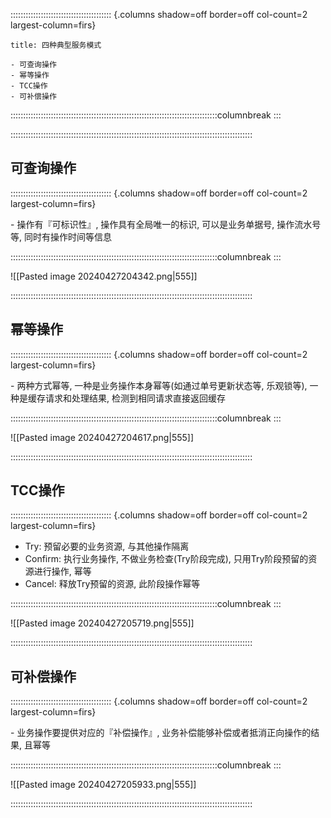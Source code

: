 :::::::::::::::::::::::::::::::::::::::: {.columns shadow=off border=off col-count=2 largest-column=firs}

~~~ad-primary
title: 四种典型服务模式

- 可查询操作
- 幂等操作
- TCC操作
- 可补偿操作
~~~

::::::::::::::::::::::::::::::::::::::::::::::::::::::::::::::::::::::::::::::::::columnbreak
:::



::::::::::::::::::::::::::::::::::::::::::::::::::::::::::::::::::::::::::::::::::::::::::::::::
## 可查询操作

:::::::::::::::::::::::::::::::::::::::: {.columns shadow=off border=off col-count=2 largest-column=firs}

- 操作有『可标识性』, 操作具有全局唯一的标识, 可以是业务单据号, 操作流水号等, 同时有操作时间等信息

::::::::::::::::::::::::::::::::::::::::::::::::::::::::::::::::::::::::::::::::::columnbreak
:::

![[Pasted image 20240427204342.png|555]]

::::::::::::::::::::::::::::::::::::::::::::::::::::::::::::::::::::::::::::::::::::::::::::::::

## 幂等操作

:::::::::::::::::::::::::::::::::::::::: {.columns shadow=off border=off col-count=2 largest-column=firs}

- 两种方式幂等, 一种是业务操作本身幂等(如通过单号更新状态等, 乐观锁等), 一种是缓存请求和处理结果, 检测到相同请求直接返回缓存

::::::::::::::::::::::::::::::::::::::::::::::::::::::::::::::::::::::::::::::::::columnbreak
:::

![[Pasted image 20240427204617.png|555]]

::::::::::::::::::::::::::::::::::::::::::::::::::::::::::::::::::::::::::::::::::::::::::::::::

## TCC操作

:::::::::::::::::::::::::::::::::::::::: {.columns shadow=off border=off col-count=2 largest-column=firs}

- Try: 预留必要的业务资源, 与其他操作隔离
- Confirm: 执行业务操作, 不做业务检查(Try阶段完成), 只用Try阶段预留的资源进行操作, 幂等
- Cancel: 释放Try预留的资源, 此阶段操作幂等

::::::::::::::::::::::::::::::::::::::::::::::::::::::::::::::::::::::::::::::::::columnbreak
:::

![[Pasted image 20240427205719.png|555]]

::::::::::::::::::::::::::::::::::::::::::::::::::::::::::::::::::::::::::::::::::::::::::::::::

## 可补偿操作

:::::::::::::::::::::::::::::::::::::::: {.columns shadow=off border=off col-count=2 largest-column=firs}

- 业务操作要提供对应的『补偿操作』, 业务补偿能够补偿或者抵消正向操作的结果, 且幂等

::::::::::::::::::::::::::::::::::::::::::::::::::::::::::::::::::::::::::::::::::columnbreak
:::

![[Pasted image 20240427205933.png|555]]

::::::::::::::::::::::::::::::::::::::::::::::::::::::::::::::::::::::::::::::::::::::::::::::::
